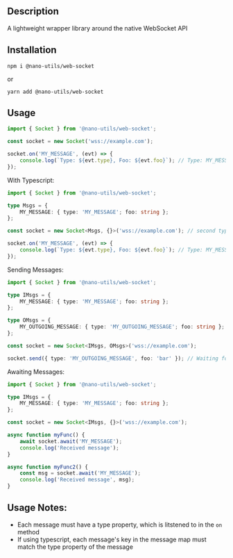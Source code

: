 ## Description

A lightweight wrapper library around the native WebSocket API

## Installation

```
npm i @nano-utils/web-socket
```

or

```
yarn add @nano-utils/web-socket
```

## Usage

```js
import { Socket } from '@nano-utils/web-socket';

const socket = new Socket('wss://example.com');

socket.on('MY_MESSAGE', (evt) => {
	console.log(`Type: ${evt.type}, Foo: ${evt.foo}`); // Type: MY_MESSAGE, Foo: something
});
```

With Typescript:

```ts
import { Socket } from '@nano-utils/web-socket';

type Msgs = {
	MY_MESSAGE: { type: 'MY_MESSAGE'; foo: string };
};

const socket = new Socket<Msgs, {}>('wss://example.com'); // second type parameter is for outgoing messages

socket.on('MY_MESSAGE', (evt) => {
	console.log(`Type: ${evt.type}, Foo: ${evt.foo}`); // Type: MY_MESSAGE, Foo: something
});
```

Sending Messages:

```ts
import { Socket } from '@nano-utils/web-socket';

type IMsgs = {
	MY_MESSAGE: { type: 'MY_MESSAGE'; foo: string };
};

type OMsgs = {
	MY_OUTGOING_MESSAGE: { type: 'MY_OUTGOING_MESSAGE'; foo: string };
};

const socket = new Socket<IMsgs, OMsgs>('wss://example.com');

socket.send({ type: 'MY_OUTGOING_MESSAGE', foo: 'bar' }); // Waiting for the socket to be open is automatically handled
```

Awaiting Messages:

```ts
import { Socket } from '@nano-utils/web-socket';

type IMsgs = {
	MY_MESSAGE: { type: 'MY_MESSAGE'; foo: string };
};

const socket = new Socket<IMsgs, {}>('wss://example.com');

async function myFunc() {
	await socket.await('MY_MESSAGE');
	console.log('Received message');
}

async function myFunc2() {
	const msg = socket.await('MY_MESSAGE');
	console.log('Received message', msg);
}
```

## Usage Notes:

-   Each message must have a type property, which is litstened to in the `on` method
-   If using typescript, each message's key in the message map must match the type property of the message
